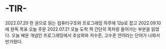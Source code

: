 # -TIR-
2022.07.20 한 권으로 읽는 컴퓨터구조와 프로그래밍 하루에 12p로 잡고 2022.09.10에 완독 목표 오늘 주문
2022.07.21 오늘 도착 책 간단히 목차랑 들어가는 부분을 읽었다. 오늘 배운 개념인 프로그래밍에서 추상화와 저수준, 고수준 언어라는 단어가 나와서 반가웠다.